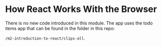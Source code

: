 # How React Works With the Browser

There is no new code introduced in this module. The app uses the todo items app that can be found in the folder in this repo:

`/m2-introduction-to-react/clips-all`.
